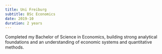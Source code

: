 ```yaml
---
title: Uni Freiburg
subtitle: BSc Economics
date: 2019-10
duration: 2 years
---
```


Completed my Bachelor of Science in Economics, building strong analytical foundations and an understanding of economic systems and quantitative methods.
